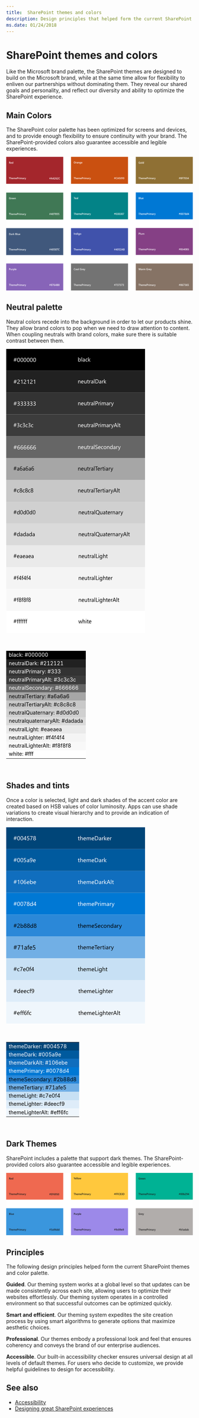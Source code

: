 ```yaml
---
title:  SharePoint themes and colors
description: Design principles that helped form the current SharePoint themes and color palette.
ms.date: 01/24/2018
---
```


# SharePoint themes and colors

Like the Microsoft brand palette, the SharePoint themes are designed to build on the Microsoft brand, while at the same time allow for flexibility to enliven our partnerships without dominating them. They reveal our shared goals and personality, and reflect our diversity and ability to optimize the SharePoint experience.

## Main Colors

The SharePoint color palette has been optimized for screens and devices, and to provide enough flexibility to ensure continuity with your brand. The SharePoint-provided colors also guarantee accessible and legible experiences.

![SharePoint color palette, Red A4262C, Orange CA5010, Gold 8F7034, Green 407855, Teal 038387, Blue 0078d4, Dark Blue 40587C, Indigo 4052AB, Plum 854085, Purple 8764B8, Cool Grey 737373, Warm Grey 867365](../images/sharepoint-themes.png)

## Neutral palette

Neutral colors recede into the background in order to let our products shine. They allow brand colors to pop when we need to draw attention to content. When coupling neutrals with brand colors, make sure there is suitable contrast between them.

![Neutral greys](../images/sharepoint-neutral-greys.png)

<br/>

<table>
<tr>
<td style="color:white; background-color:#000000">black: #000000</td>
</tr>
<tr>
<td style="color:white; background-color:#212121">neutralDark: #212121</td>
</tr>
<tr>
<td style="color:white; background-color:#333">neutralPrimary: #333</td>
</tr>
<tr>
<td style="color:white; background-color:#3c3c3c">neutralPrimaryAlt: #3c3c3c</td>
</tr>
<tr>
<td style="color:white; background-color:#666666">neutralSecondary: #666666</td>
</tr>
<tr>
<td style="color:black; background-color:#a6a6a6">neutralTertiary: #a6a6a6</td>
</tr>
<tr>
<td style="color:black; background-color:#c8c8c8">neutralTertiaryAlt: #c8c8c8</td>
</tr>
<tr>
<td style="color:black; background-color:#d0d0d0">neutralQuaternary: #d0d0d0</td>
</tr>
<tr>
<td style="color:black; background-color:#dadada">neutralquaternaryAlt: #dadada</td>
</tr>
<tr>
<td style="color:black; background-color:#eaeaea">neutralLight: #eaeaea</td>
</tr>
<tr>
<td style="color:black; background-color:#f4f4f4">neutralLighter: #f4f4f4</td>
</tr>
<tr>
<td style="color:black; background-color:#f8f8f8">neutralLighterAlt: #f8f8f8</td>
</tr>
<tr>
<td style="color:black; background-color:#fff">white: #fff</td>
</tr>
</table>

<br/>

## Shades and tints

Once a color is selected, light and dark shades of the accent color are created based on HSB values of color luminosity. Apps can use shade variations to create visual hierarchy and to provide an indication of interaction.

![Theme primary colors](../images/sharepoint-theme-primary.png)

<br/>

<table>
<tr>
<td style="color:white; background-color:#004578">themeDarker: #004578</td>
</tr>
<tr>
<td style="color:white; background-color:#005a9e">themeDark: #005a9e</td>
</tr>
<tr>
<td style="color:white; background-color:#106ebe">themeDarkAlt: #106ebe</td>
</tr>
<tr>
<td style="color:white; background-color:#0078d4">themePrimary: #0078d4</td>
</tr>
<tr>
<td style="color:black; background-color:#2b88d8">themeSecondary: #2b88d8</td>
</tr>
<tr>
<td style="color:black; background-color:#71afe5">themeTertiary: #71afe5</td>
</tr>
<tr>
<td style="color:black; background-color:#c7e0f4">themeLight: #c7e0f4</td>
</tr>
<tr>
<td style="color:black; background-color:#deecf9">themeLighter: #deecf9</td>
</tr>
<tr>
<td style="color:black; background-color:#eff6fc">themeLighterAlt: #eff6fc</td>
</tr>
</table>

<br/>


## Dark Themes

SharePoint includes a palette that support dark themes. The SharePoint-provided colors also guarantee accessible and legible experiences.

![SharePoint dark theme color palette, Red EF6950, Yellow FFC83D, Green 40C5AF, Blue 409AE1, Purple b4a0ff, Grey b2b2b2](../images/sharepoint-themes-dark.png)

## Principles

The following design principles helped form the current SharePoint themes and color palette.

**Guided**. Our theming system works at a global level so that updates can be made consistently across each site, allowing users to optimize their websites effortlessly. Our theming system operates in a controlled environment so that successful outcomes can be optimized quickly.

**Smart and efficient**. Our theming system expedites the site creation process by using smart algorithms to generate options that maximize aesthetic choices.

**Professional**. Our themes embody a professional look and feel that ensures coherency and conveys the brand of our enterprise audiences.

**Accessible**. Our built-in accessibility checker ensures universal design at all levels of default themes. For users who decide to customize, we provide helpful guidelines to design for accessibility.

## See also

- [Accessibility](accessibility.md)
- [Designing great SharePoint experiences](design-guidance-overview.md)
